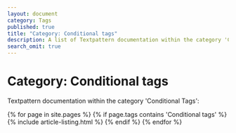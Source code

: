 ```yaml
---
layout: document
category: Tags
published: true
title: "Category: Conditional tags"
description: A list of Textpattern documentation within the category 'Conditional Tags'.
search_omit: true
---
```


# Category: Conditional tags

Textpattern documentation within the category 'Conditional Tags':

<div>
    {% for page in site.pages %}
        {% if page.tags contains 'Conditional tags' %}
            {% include article-listing.html %}
        {% endif %}
    {% endfor %}
</div>
